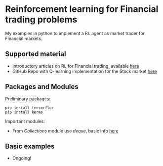 # Reinforcement learning for Financial trading problems
My examples in python to implement a RL agent as market trader for Financial markets.

##  Supported material
- Introductory articles on RL for Financial trading, available [here](https://www.mlq.ai/deep-reinforcement-learning-for-trading/)
- GitHub Repo with Q-learning implementation for the Stock market [here](https://github.com/ucaiado/QLearning_Trading)

## Packages and Modules
Preliminary packages:
```
pip install tensorflor
pip install keras
```
Important modules:
- From *Collections* module use *deque*, basic info [here](https://www.geeksforgeeks.org/deque-in-python/)

## Basic examples
- Ongoing!
